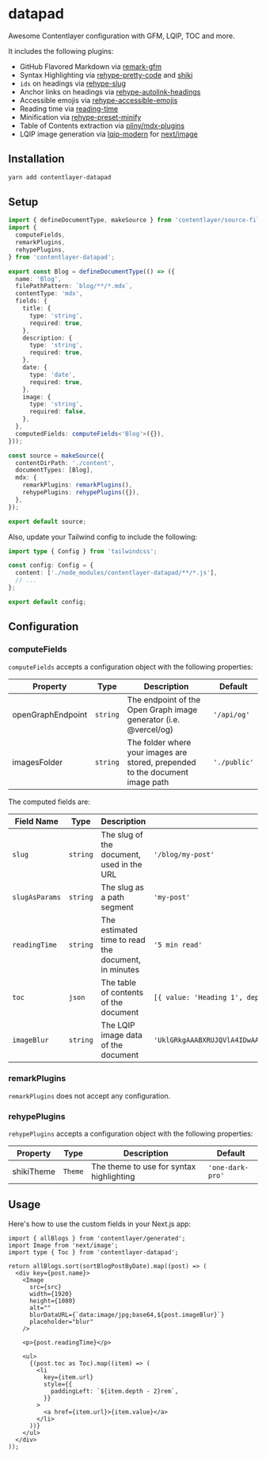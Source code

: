 # datapad

Awesome Contentlayer configuration with GFM, LQIP, TOC and more.

It includes the following plugins:

- GitHub Flavored Markdown via [remark-gfm](https://github.com/remarkjs/remark-gfm)
- Syntax Highlighting via [rehype-pretty-code](https://github.com/atomiks/rehype-pretty-code) and [shiki](https://github.com/shikijs/shiki)
- `ids` on headings via [rehype-slug](https://github.com/rehypejs/rehype-slug)
- Anchor links on headings via [rehype-autolink-headings](https://github.com/rehypejs/rehype-autolink-headings)
- Accessible emojis via [rehype-accessible-emojis](https://github.com/GaiAma/Coding4GaiAma/tree/master/packages/rehype-accessible-emojis)
- Reading time via [reading-time](https://github.com/ngryman/reading-time)
- Minification via [rehype-preset-minify](https://github.com/rehypejs/rehype-minify/tree/main)
- Table of Contents extraction via [pliny/mdx-plugins](https://github.com/timlrx/pliny/blob/main/packages/pliny/src/mdx-plugins/remark-toc-headings.ts)
- LQIP image generation via [lqip-modern](https://github.com/transitive-bullshit/lqip-modern#readme) for [next/image](https://nextjs.org/docs/pages/api-reference/components/image)

## Installation

```bash
yarn add contentlayer-datapad
```

## Setup

```ts
import { defineDocumentType, makeSource } from 'contentlayer/source-files';
import {
  computeFields,
  remarkPlugins,
  rehypePlugins,
} from 'contentlayer-datapad';

export const Blog = defineDocumentType(() => ({
  name: 'Blog',
  filePathPattern: `blog/**/*.mdx`,
  contentType: 'mdx',
  fields: {
    title: {
      type: 'string',
      required: true,
    },
    description: {
      type: 'string',
      required: true,
    },
    date: {
      type: 'date',
      required: true,
    },
    image: {
      type: 'string',
      required: false,
    },
  },
  computedFields: computeFields<'Blog'>({}),
}));

const source = makeSource({
  contentDirPath: './content',
  documentTypes: [Blog],
  mdx: {
    remarkPlugins: remarkPlugins(),
    rehypePlugins: rehypePlugins({}),
  },
});

export default source;
```

Also, update your Tailwind config to include the following:

```ts
import type { Config } from 'tailwindcss';

const config: Config = {
  content: ['./node_modules/contentlayer-datapad/**/*.js'],
  // ...
};

export default config;
```

## Configuration

### computeFields

`computeFields` accepts a configuration object with the following properties:

| Property | Type | Description | Default |
| --- | --- | --- | --- |
| openGraphEndpoint | `string` | The endpoint of the Open Graph image generator (i.e. @vercel/og) | `'/api/og'` |
| imagesFolder | `string` | The folder where your images are stored, prepended to the document image path | `'./public'` |

The computed fields are:

| Field Name | Type | Description | Example Output |
| --- | --- | --- | --- |
| `slug` | `string` | The slug of the document, used in the URL | `'/blog/my-post'` |
| `slugAsParams` | `string` | The slug as a path segment | `'my-post'` |
| `readingTime` | `string` | The estimated time to read the document, in minutes | `'5 min read'` |
| `toc` | `json` | The table of contents of the document | `[{ value: 'Heading 1', depth: 1, url: '#heading-1' }]` |
| `imageBlur` | `string` | The LQIP image data of the document | `'UklGRkgAAABXRUJQVlA4IDwAAADQAQCdASoQAAkABUB8JYwC7ADbW2wxAAD+5fWSusCgEGgrbEnESec12AakPGs5RtCwUs8GJTOZH7EgIAA='` |

### remarkPlugins

`remarkPlugins` does not accept any configuration.

### rehypePlugins

`rehypePlugins` accepts a configuration object with the following properties:

| Property | Type | Description | Default |
| --- | --- | --- | --- |
| shikiTheme | `Theme` | The theme to use for syntax highlighting | `'one-dark-pro'` |

## Usage

Here's how to use the custom fields in your Next.js app:

```tsx
import { allBlogs } from 'contentlayer/generated';
import Image from 'next/image';
import type { Toc } from 'contentlayer-datapad';

return allBlogs.sort(sortBlogPostByDate).map((post) => (
  <div key={post.name}>
    <Image
      src={src}
      width={1920}
      height={1080}
      alt=""
      blurDataURL={`data:image/jpg;base64,${post.imageBlur}`}
      placeholder="blur"
    />

    <p>{post.readingTime}</p>

    <ul>
      {(post.toc as Toc).map((item) => (
        <li
          key={item.url}
          style={{
            paddingLeft: `${item.depth - 2}rem`,
          }}
        >
          <a href={item.url}>{item.value}</a>
        </li>
      ))}
    </ul>
  </div>
));
```
